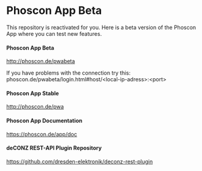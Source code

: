 # Phoscon App Beta

This repository is reactivated for you. 
Here is a beta version of the Phoscon App where you can test new features.

#### Phoscon App Beta
<http://phoscon.de/pwabeta>

If you have problems with the connection try this: <br/> phoscon.de/pwabeta/login.html#host/&lt;local-ip-adress&gt;:&lt;port&gt;

#### Phoscon App Stable
<http://phoscon.de/pwa>

#### Phoscon App Documentation
<https://phoscon.de/app/doc>

#### deCONZ REST-API Plugin Repository
<https://github.com/dresden-elektronik/deconz-rest-plugin>
